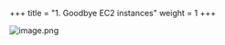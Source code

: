 +++
title = "1. Goodbye EC2 instances"
weight = 1
+++


![image.png](images/008-viii-clean-it-up/33-image.png)



